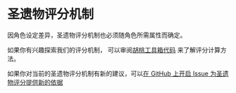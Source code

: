 # 圣遗物评分机制

因角色设定差异，圣遗物评分机制也必须随角色所需属性而确定。

如果你有兴趣探索我们的评分机制，
可以审阅[胡桃工具箱代码](https://github.com/DGP-Studio/Snap.Hutao/tree/main/src/Snap.Hutao/Snap.Hutao/Service/AvatarInfo/Factory)
来了解评分计算方法。

如果你对当前的圣遗物评分机制有新的建议，可以[在 GitHub 上开启 Issue 为圣遗物评分提供新的依据](https://github.com/DGP-Studio/Snap.Hutao/issues/new/choose)